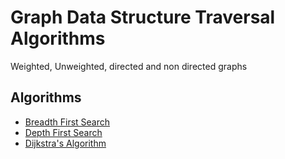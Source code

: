 # Graph Data Structure Traversal Algorithms

Weighted, Unweighted, directed and non directed graphs

## Algorithms
- [Breadth First Search]()
- [Depth First Search]()
- [Dijkstra's Algorithm]()
